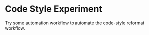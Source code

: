 # Code Style Experiment

Try some automation workflow to automate the code-style reformat workflow.
